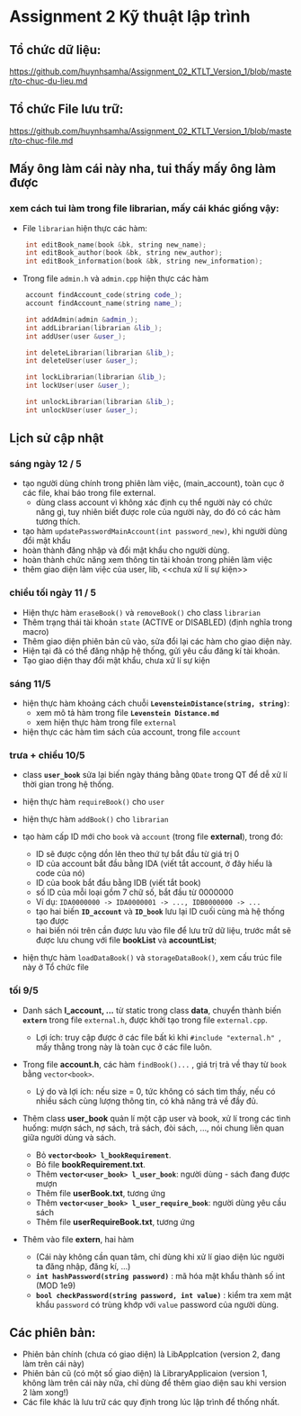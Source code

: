 # Assignment 2 Kỹ thuật lập trình

## Tổ chức dữ liệu: 
https://github.com/huynhsamha/Assignment_02_KTLT_Version_1/blob/master/to-chuc-du-lieu.md

## Tổ chức File lưu trữ:
https://github.com/huynhsamha/Assignment_02_KTLT_Version_1/blob/master/to-chuc-file.md

## Mấy ông làm cái này nha, tui thấy mấy ông làm được
### xem cách tui làm trong file librarian, mấy cái khác giống vậy:

+ File ``librarian`` hiện thực các hàm:
``` cpp
    int editBook_name(book &bk, string new_name);
    int editBook_author(book &bk, string new_author);
    int editBook_information(book &bk, string new_information);
```

+ Trong file ``admin.h`` và ``admin.cpp`` hiện thực các hàm

``` cpp
	account findAccount_code(string code_);
	account findAccount_name(string name_);

	int addAdmin(admin &admin_);
	int addLibrarian(librarian &lib_);
	int addUser(user &user_);

	int deleteLibrarian(librarian &lib_);
	int deleteUser(user &user_);

	int lockLibrarian(librarian &lib_);
	int lockUser(user &user_);

	int unlockLibrarian(librarian &lib_);
	int unlockUser(user &user_);	
```

## Lịch sử cập nhật

### sáng ngày 12 / 5
+ tạo người dùng chính trong phiên làm việc, (main_account), toàn cục ở các file, khai báo trong file external.
	+ dùng class account vì không xác định cụ thể người này có chức năng gì, tuy nhiên biết được role của người này, do đó có các hàm tương thích.
+ tạo hàm ``updatePasswordMainAccount(int password_new)``, khi người dùng đổi mật khẩu
+ hoàn thành đăng nhập và đổi mật khẩu cho người dùng.
+ hoàn thành chức năng xem thông tin tài khoản trong phiên làm việc
+ thêm giao diện làm việc của user, lib, <<chưa xử lí sự kiện>>

### chiều tối ngày 11 / 5
+ Hiện thực hàm ``eraseBook()`` và ``removeBook()`` cho class ``librarian``
+ Thêm trạng thái tài khoản ``state`` (ACTIVE or DISABLED) (định nghĩa trong macro)
+ Thêm giao diện phiên bản cũ vào, sửa đổi lại các hàm cho giao diện này.
+ Hiện tại đã có thể đăng nhập hệ thống, gửi yêu cầu đăng kí tài khoản.
+ Tạo giao diện thay đổi mật khẩu, chưa xử lí sự kiện

### sáng 11/5
+ hiện thực hàm khoảng cách chuỗi **``LevensteinDistance(string, string)``**:
	+ xem mô tả hàm trong file **``Levenstein Distance.md``**
	+ xem hiện thực hàm trong file ``external``
+ hiện thực các hàm tìm sách của account, trong file ``account``

### trưa + chiều 10/5
+ class **``user_book``** sửa lại biến ngày tháng bằng ``QDate`` trong QT để dễ xử lí thời gian trong hệ thống.

+ hiện thực hàm ``requireBook()`` cho ``user``

+ hiện thực hàm ``addBook()`` cho ``librarian``

+ tạo hàm cấp ID mới cho ``book`` và ``account`` (trong file **external**), trong đó: 
	+ ID sẽ được cộng dồn lên theo thứ tự bắt đầu từ giá trị 0
	+ ID của account bắt đầu bằng IDA (viết tắt account, ở đây hiểu là code của nó)
	+ ID của book bắt đầu bằng IDB (viết tắt book)
	+ số ID của mỗi loại gồm 7 chữ số, bắt đầu từ 0000000
	+ Ví dụ: ``IDA0000000 -> IDA0000001 -> ..., IDB0000000 -> ...``
	+ tạo hai biến **``ID_account``** và **``ID_book``** lưu lại ID cuối cùng mà hệ thống tạo được
	+ hai biến nói trên cần được lưu vào file để lưu trữ dữ liệu, trước mắt sẽ được lưu chung với file **bookList** và **accountList**;

+ hiện thực hàm ``loadDataBook()`` và ``storageDataBook()``, xem cấu trúc file này ở Tổ chức file

### tối 9/5
+ Danh sách **l_account, ...** từ static trong class **data**, chuyển thành biến **``extern``** trong file ``external.h``, được khởi tạo trong file ``external.cpp``.
	+ Lợi ích: truy cập được ở các file bất kì khi ``#include "external.h" ``, mấy thằng trong này là toàn cục ở các file luôn.

+ Trong file **account.h**, các hàm ``findBook()...`` , giá trị trả về thay từ ``book`` bằng ``vector<book>``.
	+ Lý do và lợi ích: nếu size = 0, tức không có sách tìm thấy, nếu có nhiều sách cùng lượng thông tin, có khả năng trả về đầy đủ.

+ Thêm class **user_book** quản lí một cặp user và book, xử lí trong các tình huống: mượn sách, nợ sách, trả sách, đòi sách, ..., nói chung liên quan giữa người dùng và sách.
	+ Bỏ **``vector<book> l_bookRequirement``**. 
	+ Bỏ file **bookRequirement.txt**. 
	+ Thêm **``vector<user_book> l_user_book``**: người dùng - sách đang được mượn
	+ Thêm file **userBook.txt**, tương ứng
	+ Thêm **``vector<user_book> l_user_require_book``**: người dùng yêu cầu sách
	+ Thêm file **userRequireBook.txt**, tương ứng

+ Thêm vào file **extern**, hai hàm 
	+ (Cái này không cần quan tâm, chỉ dùng khi xử lí giao diện lúc người ta đăng nhập, đăng kí, ...)
	+ **``int hashPassword(string password)``** : mã hóa mật khẩu thành số int (MOD 1e9) 
	+ **``bool checkPassword(string password, int value)``** : kiểm tra xem mật khẩu ``password`` có trùng khớp với ``value`` password của người dùng.


## Các phiên bản:
+ Phiên bản chính (chưa có giao diện) là LibApplcation (version 2, đang làm trên cái này)
+ Phiên bản cũ (có một số giao diện) là LibraryApplicaion (version 1, không làm trên cái này nữa, chỉ dùng để thêm giao diện sau khi version 2 làm xong!)
+ Các file khác là lưu trữ các quy định trong lúc lập trình để thống nhất.
